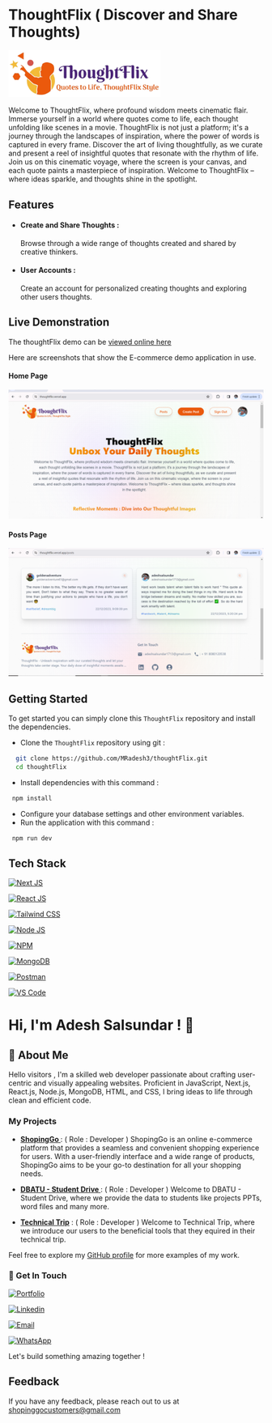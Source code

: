 # ThoughtFlix ( Discover and Share Thoughts)

<img src="./public/assets/images/thoughtflix.png" alt="Logo" width="300">

Welcome to ThoughtFlix, where profound wisdom meets cinematic flair. Immerse yourself in a world where quotes come to life, each thought unfolding like scenes in a movie. ThoughtFlix is not just a platform; it's a journey through the landscapes of inspiration, where the power of words is captured in every frame. Discover the art of living thoughtfully, as we curate and present a reel of insightful quotes that resonate with the rhythm of life. Join us on this cinematic voyage, where the screen is your canvas, and each quote paints a masterpiece of inspiration. Welcome to ThoughtFlix – where ideas sparkle, and thoughts shine in the spotlight.

## Features

- #### Create and Share Thoughts :
  Browse through a wide range of thoughts created and shared by creative thinkers.
- #### User Accounts :
  Create an account for personalized creating thoughts and exploring other users thoughts.

## Live Demonstration

The thoughtFlix demo can be [viewed online here](https://thoughtflix.vercel.app/)

Here are screenshots that show the E-commerce demo application in use.

#### Home Page

![Home Page](./public/assets/screenshots/home.png?raw=true "Optional Title")

#### Posts Page

![Posts Page](./public/assets/screenshots/posts.png?raw=true "Optional Title")

## Getting Started

To get started you can simply clone this `ThoughtFlix` repository and install the dependencies.

- Clone the `ThoughtFlix` repository using git :

```bash
  git clone https://github.com/MRadesh3/thoughtFlix.git
  cd thoughtFlix
```

- Install dependencies with this command :

```bash
 npm install
```

- Configure your database settings and other environment variables.
- Run the application with this command :

```bash
 npm run dev
```

## Tech Stack

[![Next JS](https://img.shields.io/badge/next%20js-000000?style=for-the-badge&logo=nextdotjs&logoColor=white)](https://vercel.com/)

[![React JS](https://img.shields.io/badge/React-20232A?style=for-the-badge&logo=react&logoColor=61DAFB)](https://react.dev/)

[![Tailwind CSS](https://img.shields.io/badge/Tailwind_CSS-38B2AC?style=for-the-badge&logo=tailwind-css&logoColor=white)](https://tailwindcss.com/)

[![Node JS](https://img.shields.io/badge/Node%20js-339933?style=for-the-badge&logo=nodedotjs&logoColor=white)](https://nodejs.org/en)

[![NPM](https://img.shields.io/badge/npm-CB3837?style=for-the-badge&logo=npm&logoColor=white)](https://www.npmjs.com/)

[![MongoDB](https://img.shields.io/badge/MongoDB-4EA94B?style=for-the-badge&logo=mongodb&logoColor=white)](https://www.mongodb.com/)

[![Postman](https://img.shields.io/badge/Postman-FF6C37?style=for-the-badge&logo=Postman&logoColor=white)](https://www.postman.com/)

[![VS Code](https://img.shields.io/badge/VSCode-0078D4?style=for-the-badge&logo=visual%20studio%20code&logoColor=white)](https://code.visualstudio.com/)

# Hi, I'm Adesh Salsundar ! 👋

## 🚀 About Me

Hello visitors , I'm a skilled web developer passionate about crafting user-centric and visually appealing websites. Proficient in JavaScript, Next.js, React.js, Node.js, MongoDB, HTML, and CSS, I bring ideas to life through clean and efficient code.

### My Projects

- **[ShopingGo ](https://shopinggo.vercel.app/)** : ( Role : Developer ) ShopingGo is an online e-commerce platform that provides a seamless and convenient shopping experience for users. With a user-friendly interface and a wide range of products, ShopingGo aims to be your go-to destination for all your shopping needs.

- **[DBATU - Student Drive ](https://mradesh3.github.io/DBATU-Student-Drive/)** : ( Role : Developer ) Welcome to DBATU - Student Drive, where we provide the data to students like projects PPTs, word files and many more.

- **[Technical Trip](https://mradesh3.github.io/DBATU-Student-Drive/)** : ( Role : Developer ) Welcome to Technical Trip, where we introduce our users to the beneficial tools that they equired in their technical trip.

Feel free to explore my [GitHub profile](https://github.com/MRadesh3) for more examples of my work.

### 🔗 Get In Touch

[![Portfolio](https://img.shields.io/badge/my_portfolio-000?style=for-the-badge&logo=ko-fi&logoColor=white)](https://katherineoelsner.com/)

[![Linkedin](https://img.shields.io/badge/linkedin-0A66C2?style=for-the-badge&logo=linkedin&logoColor=white)](https://www.linkedin.com/in/adesh-salsundar-a73b4121a/)

[![Email](https://img.shields.io/badge/Gmail-D14836?style=for-the-badge&logo=gmail&logoColor=white)](mailto:adeshsalsundar1713@gmail.com)

[![WhatsApp](https://img.shields.io/badge/WhatsApp-25D366?style=for-the-badge&logo=whatsapp&logoColor=white)](https://wa.me/8080120538?text=Welcome%20to%20thoughtFlix)

Let's build something amazing together !

## Feedback

If you have any feedback, please reach out to us at shopinggocustomers@gmail.com
